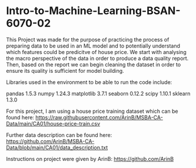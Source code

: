 # Intro-to-Machine-Learning-BSAN-6070-02
This Project was made for the purpose of practicing the process of preparing data to be used in an ML model and to potentially understand which features could be predicitve of house price. We start with analysing the macro perspective of the data in order to produce a data quality report. Then, based on the report we can begin cleaning the dataset in order to ensure its quality is sufficient for model building. 

Libraries used in the environment to be able to run the code include: 

pandas 1.5.3
numpy 1.24.3
matplotlib 3.7.1
seaborn 0.12.2
scipy 1.10.1
sklearn 1.3.0

For this project, I am using a house price training dataset which can be found here:
https://raw.githubusercontent.com/ArinB/MSBA-CA-Data/main/CA01/house-price-train.csv

Further data description can be found here: 
https://github.com/ArinB/MSBA-CA-Data/blob/main/CA01/data_description.txt

Instructions on project were given by ArinB:
https://github.com/ArinB
